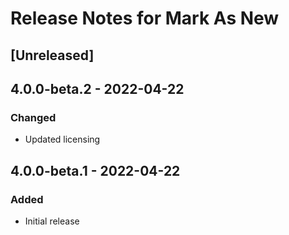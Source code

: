 # Release Notes for Mark As New

## [Unreleased]

## 4.0.0-beta.2 - 2022-04-22
### Changed
- Updated licensing

## 4.0.0-beta.1 - 2022-04-22
### Added
- Initial release
